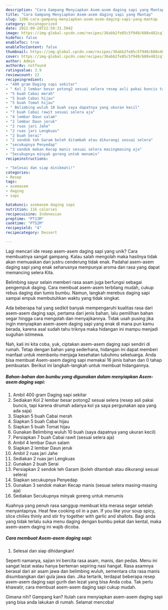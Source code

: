 ```yaml
---
description: "Cara Gampang Menyiapkan Asem-asem daging sapi yang Mantap"
title: "Cara Gampang Menyiapkan Asem-asem daging sapi yang Mantap"
slug: 1206-cara-gampang-menyiapkan-asem-asem-daging-sapi-yang-mantap
category: Uncategorized
date: 2022-09-28T22:59:31.594Z
image: https://img-global.cpcdn.com/recipes/36abb2fe85c5f940/680x482cq70/asem-asem-daging-sapi-foto-resep-utama.jpg
hideToc: false
enableToc: true
enableTocContent: false
thumbnail: https://img-global.cpcdn.com/recipes/36abb2fe85c5f940/680x482cq70/asem-asem-daging-sapi-foto-resep-utama.jpg
cover: https://img-global.cpcdn.com/recipes/36abb2fe85c5f940/680x482cq70/asem-asem-daging-sapi-foto-resep-utama.jpg
author: Admin
authorAv: notfound
ratingvalue: 3.9
reviewcount: 22
recipeingredient:
- "400 gram Daging sapi sekitar"
- " Kol 2 lembar besar potong2 sesuai selera resep asli pakai buncis tapi karena dirumah adanya kol ya saya pergunakan apa yang ada saja"
- "5 buah Cabai merah"
- "5 buah Cabai hijau"
- "5 buah Tomat hijau"
- " Belimbing wuluh 10 buah saya dapatnya yang ukuran kecil"
- "7 buah Cabai rawit sesuai selera aja"
- "4 lembar Daun salam"
- "2 lembar Daun jeruk"
- "2 ruas jari Jahe"
- "2 ruas jari Lengkuas"
- "2 buah Serai"
- "2 sendok teh Garam boleh ditambah atau dikurangi sesuai selera"
- "secukupnya Penyedap"
- "3 sendok makan Kecap manis sesuai selera masingmasing aja"
- "Secukupnya minyak goreng untuk menumis"
recipeinstructions:

- "Selesai dan siap dinikmati!"
categories:
- Resep
tags:
- asemasem
- daging
- sapi

katakunci: asemasem daging sapi 
nutrition: 116 calories
recipecuisine: Indonesian
preptime: "PT13M"
cooktime: "PT52M"
recipeyield: "4"
recipecategory: Dessert

---
```





Lagi mencari ide resep asem-asem daging sapi yang unik? Cara membuatnya sangat gampang. Kalau salah mengolah maka hasilnya tidak akan memuaskan dan justru cenderung tidak enak. Padahal asem-asem daging sapi yang enak seharusnya mempunyai aroma dan rasa yang dapat memancing selera Kita.





Belimbing sayur selain memberi rasa asam juga berfungsi sebagai pengempuk daging. Cara membuat asem-asem terbilang mudah, cukup rebus daging dan tumis bumbu. Namun, langkah merebus daging sapi sampai empuk membutuhkan waktu yang tidak singkat.

Ada beberapa hal yang sedikit banyak mempengaruhi kualitas rasa dari asem-asem daging sapi, pertama dari jenis bahan, lalu pemilihan bahan segar hingga cara mengolah dan menyajikannya. Tidak usah pusing jika ingin menyiapkan asem-asem daging sapi yang enak di mana pun kamu berada, karena asal sudah tahu triknya maka hidangan ini mampu menjadi suguhan istimewa.






Nah, kali ini kita coba, yuk, ciptakan asem-asem daging sapi sendiri di rumah. Tetap dengan bahan yang sederhana, hidangan ini dapat memberi manfaat untuk membantu menjaga kesehatan tubuhmu sekeluarga. Anda bisa membuat Asem-asem daging sapi memakai 16 jenis bahan dan 0 tahap pembuatan. Berikut ini langkah-langkah untuk membuat hidangannya.

<!--inarticleads1-->

##### Bahan-bahan dan bumbu yang digunakan dalam menyiapkan Asem-asem daging sapi:

1. Ambil 400 gram Daging sapi sekitar
1. Sediakan  Kol 2 lembar besar potong2 sesuai selera (resep asli pakai buncis, tapi karena dirumah adanya kol ya saya pergunakan apa yang ada saja)
1. Siapkan 5 buah Cabai merah
1. Siapkan 5 buah Cabai hijau
1. Siapkan 5 buah Tomat hijau
1. Gunakan  Belimbing wuluh 10 buah (saya dapatnya yang ukuran kecil)
1. Persiapkan 7 buah Cabai rawit (sesuai selera aja)
1. Ambil 4 lembar Daun salam
1. Siapkan 2 lembar Daun jeruk
1. Ambil 2 ruas jari Jahe
1. Sediakan 2 ruas jari Lengkuas
1. Gunakan 2 buah Serai
1. Persiapkan 2 sendok teh Garam (boleh ditambah atau dikurangi sesuai selera)
1. Siapkan secukupnya Penyedap
1. Gunakan 3 sendok makan Kecap manis (sesuai selera masing-masing aja)
1. Sediakan Secukupnya minyak goreng untuk menumis


Kuahnya yang penuh rasa sanggup membuat kita merasa segar setelah menyantapnya. Heat few cooking oil in a pan. If you like your soup spicy, slice chilies thinly and stir fry together with garlic and shallots. Bagi anda yang tidak terlalu suka menu daging dengan bumbu pekat dan kental, maka asem-asem daging ini wajib dicoba. 

<!--inarticleads2-->

##### Cara membuat Asem-asem daging sapi:


1. Selesai dan siap dihidangkan!

Seperti namanya, sajian ini bercita rasa asam, manis, dan pedas. Menu ini sangat lezat walau hanya berteman sepiring nasi hangat. Rasa asamnya berasal dari air asam jawa dan belimbing wuluh, sementara cita rasa manis disumbangkan dari gula jawa dan. Jika tertarik, terdapat beberapa resep asem-asem daging sapi gurih dan lezat yang bisa Anda coba. Tak perlu khawatir, cara membuat asem-asem daging sapi cukup mudah. 

Gimana nih? Gampang kan? Itulah cara menyiapkan asem-asem daging sapi yang bisa anda lakukan di rumah. Selamat mencoba!
